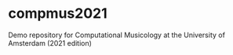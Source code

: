 # compmus2021
Demo repository for Computational Musicology at the University of Amsterdam (2021 edition)
